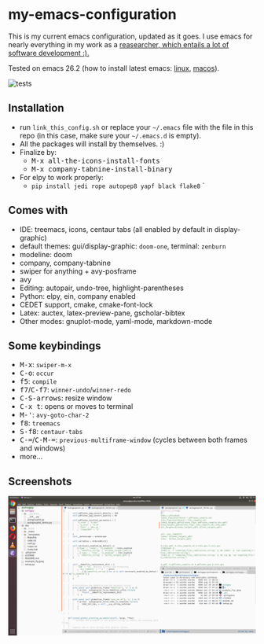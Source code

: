 # my-emacs-configuration

This is my current emacs configuration, updated as it goes. I use emacs for nearly everything in my  work as a [reasearcher, which entails a lot of software development :).](http://corbetta.phys.tue.nl) 

Tested on emacs 26.2 (how to install latest emacs: [linux](http://ubuntuhandbook.org/index.php/2019/02/install-gnu-emacs-26-1-ubuntu-18-04-16-04-18-10/),  [macos](https://emacs.stackexchange.com/questions/37240/how-install-emacs-26-or-whatever-latest-ver-on-mac)).

![tests](https://travis-ci.org/acorbe/my-emacs-configuration.svg?branch=master)


## Installation

+ run `link_this_config.sh` or replace your `~/.emacs` file with the file in this repo (in this case, make sure your `~/.emacs.d` is empty). 
+ All the packages will install by themselves. :)
+ Finalize by:
    + <kbd>M-x all-the-icons-install-fonts</kbd>
    + <kbd>M-x company-tabnine-install-binary</kbd>
+ For elpy to work properly:
  + `pip install jedi rope autopep8 yapf black flake8`
`


## Comes with
+ IDE: treemacs, icons, centaur tabs (all enabled by default in display-graphic)
+ default themes: gui/display-graphic: `doom-one`, terminal: `zenburn`
+ modeline: doom 
+ company, company-tabnine
+ swiper for anything + avy-posframe 
+ avy
+ Editing: autopair, undo-tree, highlight-parentheses
+ Python: elpy, ein, company enabled
+ CEDET support, cmake, cmake-font-lock
+ Latex: auctex, latex-preview-pane, gscholar-bibtex
+ Other modes: gnuplot-mode, yaml-mode, markdown-mode

## Some keybindings
+ <kbd>M-x</kbd>: `swiper-m-x`
+ <kbd>C-o</kbd>: `occur`
+ <kbd>f5</kbd>: `compile` 
+ <kbd>f7</kbd>/<kbd>C-f7</kbd>: `winner-undo`/`winner-redo`
+ <kbd>C-S-arrows</kbd>: resize window
+ <kbd>C-x t</kbd>: opens or moves to terminal
+ <kbd>M-'</kbd>: `avy-goto-char-2`
+ <kbd>f8</kbd>: `treemacs`
+ <kbd>S-f8</kbd>: `centaur-tabs`
+ <kbd>C-=</kbd>/<kbd>C-M-=</kbd>: `previous-multiframe-window` (cycles between both frames and windows)
+ more...


## Screenshots

![gui_mode](img/img_example_gui.png)
